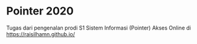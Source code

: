 # Pointer 2020 
Tugas dari pengenalan prodi S1 Sistem Informasi (Pointer)
Akses Online di https://raisilhamn.github.io/ 
